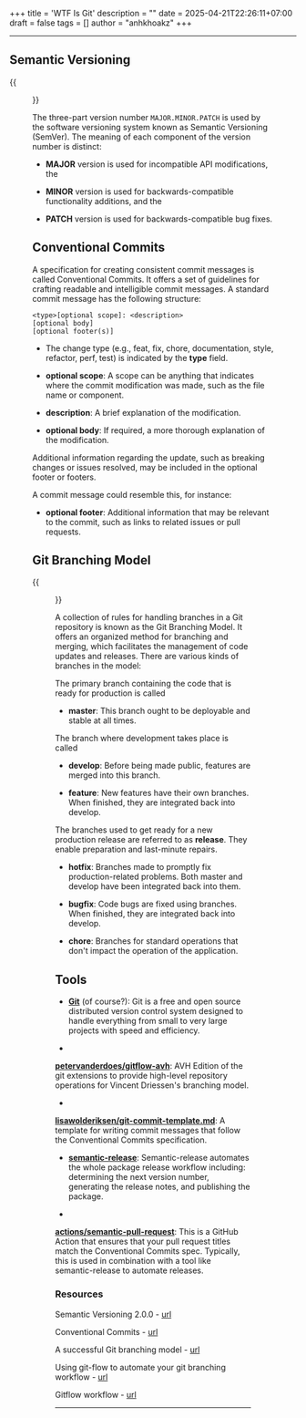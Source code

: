 +++
title = 'WTF Is Git'
description = ""
date = 2025-04-21T22:26:11+07:00
draft = false
tags = []
author = "anhkhoakz"
+++

---

## Semantic Versioning


{{<figure src="images/blogs/wtf-is-git/semver.webp" alt="Semantic Versioning"
caption="Semantic Versioning">}}


The three-part version number `MAJOR.MINOR.PATCH` is used by the software
versioning system known as Semantic Versioning (SemVer).  The meaning of each
component of the version number is distinct:


- **MAJOR** version is used for incompatible API modifications, the


- **MINOR** version is used for backwards-compatible functionality additions,
and the


- **PATCH** version is used for backwards-compatible bug fixes.


## Conventional Commits


A specification for creating consistent commit messages is called Conventional
Commits. It offers a set of guidelines for crafting readable and intelligible
commit messages. A standard commit message has the following structure:


```plaintext
<type>[optional scope]: <description>
[optional body]
[optional footer(s)]
```

- The change type (e.g., feat, fix, chore, documentation, style, refactor, perf,
test) is indicated by the **type** field.

- **optional scope**: A scope can be anything that indicates where the commit
modification was made, such as the file name or component.

- **description**: A brief explanation of the modification.

- **optional body**: If required, a more thorough explanation of the
modification.

 Additional information regarding the update, such as breaking changes or issues
resolved, may be included in the optional footer or footers.

 A commit message could resemble this, for instance:

- **optional footer**: Additional information that may be relevant to the
commit, such as links to related issues or pull requests.


## Git Branching Model


{{<figure src="images/blogs/wtf-is-git/git-flow.webp" alt="Git Branching Model"
caption="Git Branching Model">}}


A collection of rules for handling branches in a Git repository is known as the
Git Branching Model.  It offers an organized method for branching and merging,
which facilitates the management of code updates and releases.  There are
various kinds of branches in the model:

 The primary branch containing the code that is ready for production is called


- **master**: This branch ought to be deployable and stable at all times.

 The branch where development takes place is called

- **develop**:  Before being made public, features are merged into this branch.

- **feature**: New features have their own branches.  When finished, they are
integrated back into develop.

 The branches used to get ready for a new production release are referred to as
**release**.  They enable preparation and last-minute repairs.

- **hotfix**: Branches made to promptly fix production-related problems.  Both
master and develop have been integrated back into them.

- **bugfix**: Code bugs are fixed using branches.  When finished, they are
integrated back into develop.

- **chore**: Branches for standard operations that don't impact the operation of
the application.


## Tools


- **[Git](https://git-scm.com/)** (of course?): Git is a free and open source
distributed version control system designed to handle everything from small to
very large projects with speed and efficiency.

-
**[petervanderdoes/gitflow-avh](https://github.com/petervanderdoes/gitflow-avh)**:
AVH Edition of the git extensions to provide high-level repository operations
for Vincent Driessen's branching model.

-
**[lisawolderiksen/git-commit-template.md](https://gist.github.com/lisawolderiksen/a7b99d94c92c6671181611be1641c733)**:
A template for writing commit messages that follow the Conventional Commits
specification.

- **[semantic-release](https://semantic-release.gitbook.io/semantic-release/)**:
Semantic-release automates the whole package release workflow including:
determining the next version number, generating the release notes, and
publishing the package.

-
**[actions/semantic-pull-request](https://github.com/marketplace/actions/semantic-pull-request)**:
This is a GitHub Action that ensures that your pull request titles match the
Conventional Commits spec. Typically, this is used in combination with a tool
like semantic-release to automate releases.


### Resources


Semantic Versioning 2.0.0 - [url](https://semver.org)


Conventional Commits - [url](https://www.conventionalcommits.org/en/v1.0.0/)


A successful Git branching model -
[url](https://nvie.com/posts/a-successful-git-branching-model/)


Using git-flow to automate your git branching workflow -
[url](https://jeffkreeftmeijer.com/git-flow/)


Gitflow workflow -
[url](https://www.atlassian.com/git/tutorials/comparing-workflows/gitflow-workflow)


---
